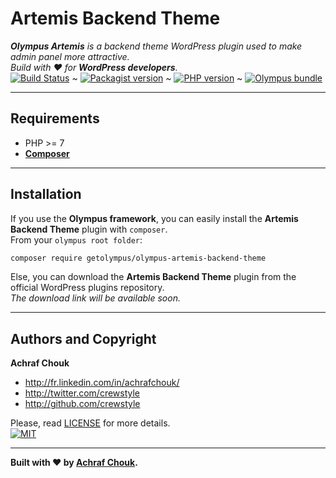 # Artemis Backend Theme  

_**Olympus Artemis** is a backend theme WordPress plugin used to make admin panel more attractive.  
Build with ♥ for **WordPress developers**._  
[![Build Status](https://img.shields.io/travis/GetOlympus/Artemis-Backend-Theme/master.svg?style=flat-square)](https://travis-ci.org/GetOlympus/Artemis-Backend-Theme) ~
[![Packagist version](https://img.shields.io/packagist/v/getolympus/olympus-artemis-backend-theme.svg?style=flat-square)](https://packagist.org/packages/getolympus/olympus-artemis-backend-theme) ~
[![PHP version](https://img.shields.io/travis/php-v/GetOlympus/Artemis-Backend-Theme.svg?style=flat-square)](https://packagist.org/packages/getolympus/olympus-artemis-backend-theme) ~
[![Olympus bundle](https://img.shields.io/badge/olympus-bundle-brightgreen.svg?style=flat-square)](https://github.com/GetOlympus)  

---

## Requirements

+ PHP >= 7
+ [**Composer**](https://getcomposer.org/)

---

## Installation

If you use the **Olympus framework**, you can easily install the **Artemis Backend Theme** plugin with `composer`.  
From your `olympus root folder`:

```bash
composer require getolympus/olympus-artemis-backend-theme
```

Else, you can download the **Artemis Backend Theme** plugin from the official WordPress plugins repository.  
_The download link will be available soon._

---

## Authors and Copyright

**Achraf Chouk**

+ http://fr.linkedin.com/in/achrafchouk/
+ http://twitter.com/crewstyle
+ http://github.com/crewstyle

Please, read [LICENSE](https://github.com/GetOlympus/Artemis-Backend-Theme/blob/master/LICENSE "LICENSE") for more details.  
[![MIT](https://img.shields.io/badge/license-MIT_License-blue.svg?style=flat-square)](http://opensource.org/licenses/MIT "MIT")  

---

**Built with ♥ by [Achraf Chouk](http://github.com/crewstyle "Achraf Chouk").**
